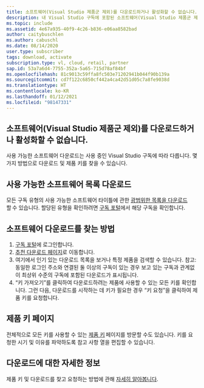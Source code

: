 ```yaml
---
title: 소프트웨어(Visual Studio 제품군 제외)를 다운로드하거나 활성화할 수 없습니다.
description: 내 Visual Studio 구독에 포함된 소프트웨어(Visual Studio 제품군 제외)를 다운로드하거나 활성화할 수 없습니다.
ms.topic: include
ms.assetid: 4e67a935-40f9-4c26-b836-e06aa8582bad
author: caitybuschlen
ms.author: cabuschl
ms.date: 08/14/2020
user.type: subscriber
tags: download, activate
subscription.type: vl, cloud, retail, partner
sap.id: 53a7a6d4-7755-352a-5a65-715d78af84bf
ms.openlocfilehash: 81c9013c59ffa8fc503e71202941b044f90b139a
ms.sourcegitcommit: cd7f122c6850cf442a4ca42d51d05c7a8fe9038d
ms.translationtype: HT
ms.contentlocale: ko-KR
ms.lasthandoff: 01/12/2021
ms.locfileid: "98147331"
---
```

## <a name="im-unable-to-download-or-activate-software-excluding-visual-studio-family"></a>소프트웨어(Visual Studio 제품군 제외)를 다운로드하거나 활성화할 수 없습니다.

사용 가능한 소프트웨어 다운로드는 사용 중인 Visual Studio 구독에 따라 다릅니다. 몇 가지 방법으로 다운로드 및 제품 키를 찾을 수 있습니다.  

## <a name="download-a-list-of-available-software"></a>사용 가능한 소프트웨어 목록 다운로드 
모든 구독 유형의 사용 가능한 소프트웨어 타이틀에 관한 [광범위한 목록을 다운로드](https://download.microsoft.com/download/1/5/4/15454442-CF17-47B9-A65D-DF84EF88511B/Visual_Studio_by_Subscription_Level.xlsx)할 수 있습니다. 할당된 유형을 확인하려면 [구독 포털](https://my.visualstudio.com/subscriptions)에서 해당 구독을 확인합니다.  

## <a name="how-to-find-software-downloads"></a>소프트웨어 다운로드를 찾는 방법 
1. [구독 포털](https://my.visualstudio.com/benefits)에 로그인합니다.  
1. [추천 다운로드 페이지](https://my.visualstudio.com/downloads/featured)로 이동합니다.  
1. 여기에서 인기 있는 다운로드 목록을 보거나 특정 제품을 검색할 수 있습니다. 참고: 동일한 로그인 주소와 연결된 둘 이상의 구독이 있는 경우 보고 있는 구독과 관계없이 최상위 수준의 구독에 포함된 다운로드가 표시됩니다.  
4. “키 가져오기”를 클릭하여 다운로드하려는 제품에 사용할 수 있는 모든 키를 확인합니다. 그런 다음, 다운로드를 시작하는 데 키가 필요한 경우 “키 요청”을 클릭하여 제품 키를 요청합니다. 

## <a name="product-keys-page"></a>제품 키 페이지 
전체적으로 모든 키를 사용할 수 있는 [제품 키](https://my.visualstudio.com/productkeys) 페이지를 방문할 수도 있습니다. 키를 요청한 시기 및 이유를 파악하도록 참고 사항 열을 편집할 수 있습니다. 

## <a name="more-information-about-downloads"></a>다운로드에 대한 자세한 정보 
제품 키 및 다운로드를 찾고 요청하는 방법에 관해 [자세히 알아봅니다](https://docs.microsoft.com/visualstudio/subscriptions/find-keys).  